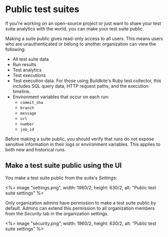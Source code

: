# Public test suites

If you're working on an open-source project or just want to share your test suite analytics with the world, you can make your test suite public.

Making a suite public gives read-only access to all users. This means users who are unauthenticated or belong to another organization can view the following:

- All test suite data
- Run results
- Test analytics
- Test executions
- Test execution data. For those using Buildkite's Ruby test collector, this includes SQL query data, HTTP request paths, and the execution timeline.
- Environment variables that occur on each run:
  + `commit_sha`
  + `branch`
  + `message`
  + `url`
  + `number`
  + `job_id`

Before making a suite public, you should verify that runs do not expose sensitive information in their logs or environment variables. This applies to both new and historical runs.

## Make a test suite public using the UI

You make a test suite public from the suite's _Settings_:

<%= image "settings.png", width: 1960/2, height: 630/2, alt: "Public test suite settings" %>

Only organization admins have permission to make a test suite public by default. Admins can extend this permission to all organization members from the _Security_ tab in the organization settings.

<%= image "security.png", width: 1960/2, height: 630/2, alt: "Public test suite settings" %>

